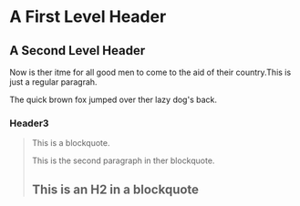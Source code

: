 A First Level Header
====================
A Second Level Header
--------------------

Now is ther itme for all good men to come to 
the aid of their country.This is just a
regular paragrah.

The quick brown fox jumped over ther lazy
dog's back.
### Header3

>This is a blockquote.
>
>This is the second paragraph in ther blockquote.
>
>## This is an H2 in a blockquote

